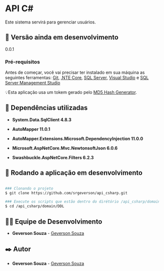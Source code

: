 # API C#
Este sistema servirá para gerenciar usuários.

## 📌 Versão ainda em desenvolvimento
0.0.1

### Pré-requisitos
Antes de começar, você vai precisar ter instalado em sua máquina as seguintes ferramentas:
[Git](https://git-scm.com), [.NTE Core](https://dotnet.microsoft.com/en-us/download), [SQL Server](https://www.microsoft.com/pt-br/sql-server/sql-server-downloads), [Visual Studio](https://visualstudio.microsoft.com/) e [SQL Server Management Studio](https://docs.microsoft.com/en-us/sql/ssms/download-sql-server-management-studio-ssms?view=sql-server-ver16)

💡Esta aplicação usa um tokem gerado pelo [MD5 Hash Generator](https://www.md5hashgenerator.com).

## 🚀 Dependências utilizadas

* **System.Data.SqlClient 4.8.3**

* **AutoMapper 11.0.1**

* **AutoMapper.Extensions.Microsoft.DependencyInjection 11.0.0**

* **Microsoft.AspNetCore.Mvc.NewtonsoftJson 6.0.6**

* **Swashbuckle.AspNetCore.Filters 6.2.3**

## 🎲 Rodando a aplicação em desenvolvimento

```bash

### Clonando o projeto
$ git clone https://github.com/srgeverson/api_csharp.git

### Execute os scripts que estão dentro do dirétório /api_csharp/domain/DDL
$ cd /api_csharp/domain/DDL

```

## 👨‍💻 Equipe de Desenvolvimento

* **Geverson Souza** - [Geverson Souza](https://www.linkedin.com/in/geverson-souza-033aa193/)

## ✒️ Autor

* **Geverson Souza** - [Geverson Souza](https://www.linkedin.com/in/geverson-souza-033aa193/)
